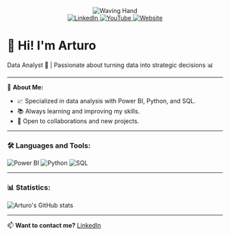 <div align="center">
   <img src="https://images.emojiterra.com/google/noto-emoji/animated-emoji/1f44b-1f3fb.gif" alt="Waving Hand" />
</div>

<div align="center">
   <a href="https://www.linkedin.com">
      <img src="https://img.shields.io/badge/-LinkedIn-0077B5?style=flat&logo=LinkedIn&logoColor=white" alt="LinkedIn" />
   </a>
   <a href="https://www.youtube.com">
      <img src="https://img.shields.io/badge/-YouTube-FF0000?style=flat&logo=YouTube&logoColor=white" alt="YouTube" />
   </a>
   <a href="https://www.tupagina.com">
      <img src="https://img.shields.io/badge/-Website-28A745?style=flat&logo=Google%20Chrome&logoColor=white" alt="Website" />
   </a>
</div>

# 👋 Hi! I'm Arturo
Data Analyst 💼 | Passionate about turning data into strategic decisions 📊

---

🌟 **About Me:**
- 📈 Specialized in data analysis with Power BI, Python, and SQL.
- 📚 Always learning and improving my skills.
- 🤝 Open to collaborations and new projects.

---

### 🛠️ Languages and Tools:
![Power BI](https://img.shields.io/badge/-PowerBI-F2C811?style=flat&logo=Power%20BI&logoColor=white)
![Python](https://img.shields.io/badge/-Python-3776AB?style=flat&logo=Python&logoColor=white)
![SQL](https://img.shields.io/badge/-SQL-CC2927?style=flat&logo=Microsoft%20SQL%20Server&logoColor=white)

---

### 📊 Statistics:
![Arturo's GitHub stats](https://github-readme-stats.vercel.app/api?username=arturo22isla&show_icons=true&theme=radical)

---

📫 **Want to contact me?** [LinkedIn](https://www.linkedin.com) <!-- | [Website](https://www.tupagina.com) -->

